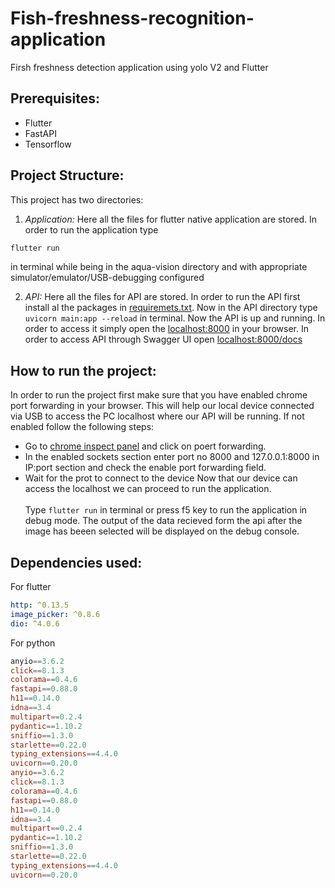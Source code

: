 # Fish-freshness-recognition-application
 Firsh freshness detection application using yolo V2 and Flutter

## Prerequisites:
 * Flutter 
 * FastAPI
 * Tensorflow

## Project Structure:
 This project has two directories:
 1. *Application:* Here all the files for flutter native application are stored. In order to run the application type 
 ```powershell
 flutter run
 ```
 in terminal while being in the aqua-vision directory and with appropriate simulator/emulator/USB-debugging configured 
 
 2. *API:* Here all the files for API are stored. In order to run the API first install al the packages in [requiremets.txt](https://github.com/ommahale/Fish-freshness-recognition-application/blob/main/API/requirements.txt). Now in the API directory type `uvicorn main:app --reload` in terminal. Now the API is up and running. In order to access it simply open the [localhost:8000](http://localhost:8000) in your browser. In order to access API through Swagger UI open [localhost:8000/docs](http://localhost:8000/docs)

## How to run the project:
In order to run the project first make sure that you have enabled chrome port forwarding in your browser. This will help our local device connected via USB to access the PC localhost where our API will be running. If not enabled follow the following steps:
* Go to [chrome inspect panel](chrome://inspect) and click on poert forwarding.
* In the enabled sockets section enter port no 8000 and 127.0.0.1:8000 in IP:port section and check the enable port forwarding field.
* Wait for the prot to connect to the device
Now that our device can access the localhost we can proceed to run the application.
<br><br/>
Type `flutter run` in terminal or press f5 key to run the application in debug mode. The output of the data recieved form the api after the image has beeen selected will be displayed on the debug console.

## Dependencies used:
  
For flutter  
  ```yaml
  http: ^0.13.5
  image_picker: ^0.8.6
  dio: ^4.0.6
  ```


For python

```powershell
anyio==3.6.2
click==8.1.3
colorama==0.4.6
fastapi==0.88.0
h11==0.14.0
idna==3.4
multipart==0.2.4
pydantic==1.10.2
sniffio==1.3.0
starlette==0.22.0
typing_extensions==4.4.0
uvicorn==0.20.0
anyio==3.6.2
click==8.1.3
colorama==0.4.6
fastapi==0.88.0
h11==0.14.0
idna==3.4
multipart==0.2.4
pydantic==1.10.2
sniffio==1.3.0
starlette==0.22.0
typing_extensions==4.4.0
uvicorn==0.20.0
```
